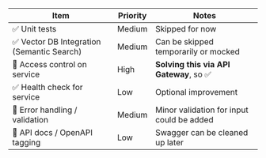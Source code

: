 | Item                                       | Priority | Notes                                             |
| ------------------------------------------ | -------- | ------------------------------------------------- |
| ✅ Unit tests                               | Medium   | Skipped for now                                   |
| ✅ Vector DB Integration (Semantic Search) | Medium   | Can be skipped temporarily or mocked              |
| 🔐 Access control on service               | High     | **Solving this via API Gateway**, so ✅ |
| ✅ Health check for service                  | Low      | Optional improvement                              |
| 🧪 Error handling / validation             | Medium   | Minor validation for input could be added         |
| 🧩 API docs / OpenAPI tagging              | Low      | Swagger can be cleaned up later                   |
